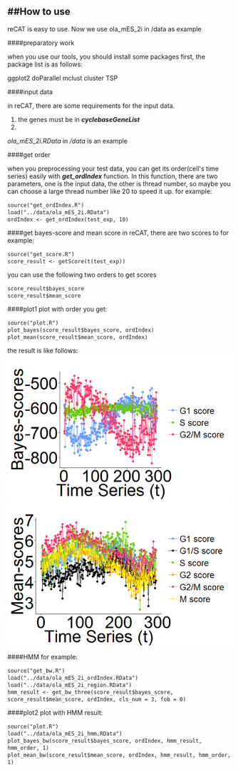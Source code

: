 ##How to use
----------
reCAT is easy to use. Now we use ola_mES_2i in /data as example

####preparatory work

when you use our tools, you should install some packages first, the package list is as follows:

ggplot2
doParallel
mclust
cluster
TSP

####input data

in reCAT, there are some  requirements for the input data. 

1. the genes must be in ***cyclebaseGeneList***
2. 

*ola_mES_2i.RData* in */data* is an example

####get order

when you preprocessing your test data, you can get its order(cell's time series) easily with ***get_ordIndex*** function. In this function, there are two parameters, one is the input data, the other is thread number, so maybe you can choose a large thread number like 20 to speed it up. 
for example:

	source("get_ordIndex.R")
	load("../data/ola_mES_2i.RData")
	ordIndex <- get_ordIndex(test_exp, 10)

####get bayes-score and mean score
in reCAT, there are two scores to 
for example:

	source("get_score.R")
	score_result <- getScore(t(test_exp))
you can use the following two orders to get scores

	score_result$bayes_score
	score_result$mean_score

####plot1
plot with order you get:

	source("plot.R")
	plot_bayes(score_result$bayes_score, ordIndex)
	plot_mean(score_result$mean_score, ordIndex)
the result is like follows:
![ola_2i_bayes](./pic/ola_2i_bayes.png)		![ola_2i_mean](./pic/ola_2i_mean.png)

####HMM
for example:
	
	source("get_bw.R")
	load("../data/ola_mES_2i_ordIndex.RData")
	load("../data/ola_mES_2i_region.RData")
	hmm_result <- get_bw_three(score_result$bayes_score, score_result$mean_score, ordIndex, cls_num = 3, fob = 0)

####plot2
plot with HMM result:
	
	source("plot.R")
	load("../data/ola_mES_2i_hmm.RData")
	plot_bayes_bw(score_result$bayes_score, ordIndex, hmm_result, hmm_order, 1)
	plot_mean_bw(score_result$mean_score, ordIndex, hmm_result, hmm_order, 1)